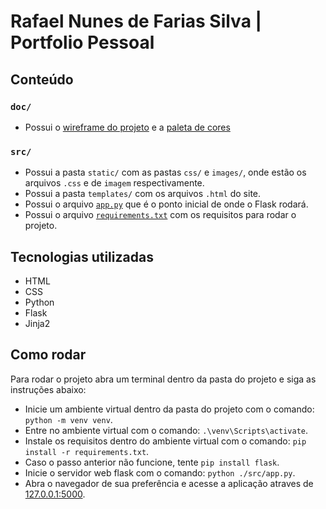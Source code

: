 # Rafael Nunes de Farias Silva | Portfolio Pessoal

## Conteúdo
### `doc/`
* Possui o <a href="https://github.com/Rafael-Nunes-Silva/Portfolio-Pessoal/blob/main/doc/Wireframe.pdf">wireframe do projeto</a> e a <a href="https://github.com/Rafael-Nunes-Silva/Portfolio-Pessoal/blob/main/doc/Color%20Palette.PNG">paleta de cores</a>

### `src/`
* Possui a pasta `static/` com as pastas `css/` e `images/`, onde estão os arquivos `.css` e de `imagem` respectivamente.
* Possui a pasta `templates/` com os arquivos `.html` do site.
* Possui o arquivo <a href="https://github.com/Rafael-Nunes-Silva/Portfolio-Pessoal/blob/main/src/app.py">`app.py`</a> que é o ponto inicial de onde o Flask rodará.
* Possui o arquivo <a href="https://github.com/Rafael-Nunes-Silva/Portfolio-Pessoal/blob/main/src/requirements.txt">`requirements.txt`</a> com os requisitos para rodar o projeto.

## Tecnologias utilizadas
* HTML
* CSS
* Python
* Flask
* Jinja2

## Como rodar
Para rodar o projeto abra um terminal dentro da pasta do projeto e siga as instruções abaixo:
* Inicie um ambiente virtual dentro da pasta do projeto com o comando: `python -m venv venv`.
* Entre no ambiente virtual com o comando: `.\venv\Scripts\activate`.
* Instale os requisitos dentro do ambiente virtual com o comando: `pip install -r requirements.txt`.
* Caso o passo anterior não funcione, tente `pip install flask`.
* Inicie o servidor web flask com o comando: `python ./src/app.py`.
* Abra o navegador de sua preferência e acesse a aplicação atraves de <a href="127.0.0.1:5000">127.0.0.1:5000</a>.

